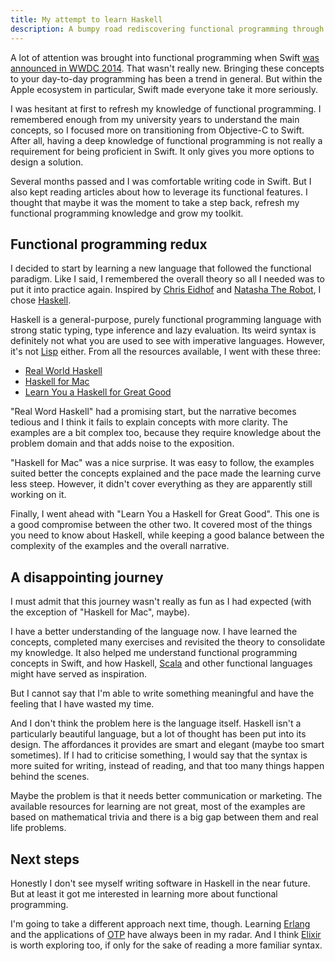 ```yaml
---
title: My attempt to learn Haskell
description: A bumpy road rediscovering functional programming through Haskell
---
```

A lot of attention was brought into functional programming when Swift [was announced in WWDC 2014](https://developer.apple.com/videos/play/wwdc2014/101/). That wasn't really new. Bringing these concepts to your day-to-day programming has been a trend in general. But within the Apple ecosystem in particular, Swift made everyone take it more seriously.

<!--more-->

I was hesitant at first to refresh my knowledge of functional programming. I remembered enough from my university years to understand the main concepts, so I focused more on transitioning from Objective-C to Swift. After all, having a deep knowledge of functional programming is not really a requirement for being proficient in Swift. It only gives you more options to design a solution.

Several months passed and I was comfortable writing code in Swift. But I also kept reading articles about how to leverage its functional features. I thought that maybe it was the moment to take a step back, refresh my functional programming knowledge and grow my toolkit.

## Functional programming redux
I decided to start by learning a new language that followed the functional paradigm. Like I said, I remembered the overall theory so all I needed was to put it into practice again. Inspired by [Chris Eidhof](http://www.twitter.com/chriseidhof/) and [Natasha The Robot](https://twitter.com/NatashaTheRobot), I chose [Haskell](https://www.haskell.org).

Haskell is a general-purpose, purely functional programming language with strong static typing, type inference and lazy evaluation. Its weird syntax is definitely not what you are used to see with imperative languages. However, it's not [Lisp](https://en.wikipedia.org/wiki/Lisp_(programming_language)) either. From all the resources available, I went with these three:

* [Real World Haskell](http://book.realworldhaskell.org)
* [Haskell for Mac](http://learn.hfm.io)
* [Learn You a Haskell for Great Good](http://learnyouahaskell.com)

"Real Word Haskell" had a promising start, but the narrative becomes tedious and I think it fails to explain concepts with more clarity. The examples are a bit complex too, because they require knowledge about the problem domain and that adds noise to the exposition.

"Haskell for Mac" was a nice surprise. It was easy to follow, the examples suited better the concepts explained and the pace made the learning curve less steep. However, it didn't cover everything as they are apparently still working on it.

Finally, I went ahead with "Learn You a Haskell for Great Good". This one is a good compromise between the other two. It covered most of the things you need to know about Haskell, while keeping a good balance between the complexity of the examples and the overall narrative.


## A disappointing journey
I must admit that this journey wasn't really as fun as I had expected (with the exception of "Haskell for Mac", maybe).

I have a better understanding of the language now. I have learned the concepts, completed many exercises and revisited the theory to consolidate my knowledge. It also helped me understand functional programming concepts in Swift, and how Haskell, [Scala](http://www.scala-lang.org) and other functional languages might have served as inspiration.

But I cannot say that I'm able to write something meaningful and have the feeling that I have wasted my time.

And I don't think the problem here is the language itself. Haskell isn't a particularly beautiful language, but a lot of thought has been put into its design. The affordances it provides are smart and elegant (maybe too smart sometimes). If I had to criticise something, I would say that the syntax is more suited for writing, instead of reading, and that too many things happen behind the scenes.

Maybe the problem is that it needs better communication or marketing. The available resources for learning are not great, most of the examples are based on mathematical trivia and there is a big gap between them and real life problems.

## Next steps
Honestly I don't see myself writing software in Haskell in the near future. But at least it got me interested in learning more about functional programming.

I'm going to take a different approach next time, though. Learning [Erlang](http://www.erlang.org) and the applications of [OTP](https://en.wikipedia.org/wiki/Open_Telecom_Platform) have always been in my radar. And I think [Elixir](http://elixir-lang.org) is worth exploring too, if only for the sake of reading a more familiar syntax.
